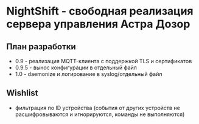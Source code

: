 # NightShift - свободная реализация сервера управления Астра Дозор

## План разработки

* 0.9 - реализация MQTT-клиента с поддержкой TLS и сертификатов
* 0.9.5 - вынос конфигурации в отдельный файл
* 1.0 - daemonize и логирование в syslog/отдельный файл

## Wishlist
* фильтрация по ID устройства (события от других устройств не расшифровываются и игнорируются, команды не выполняются)
